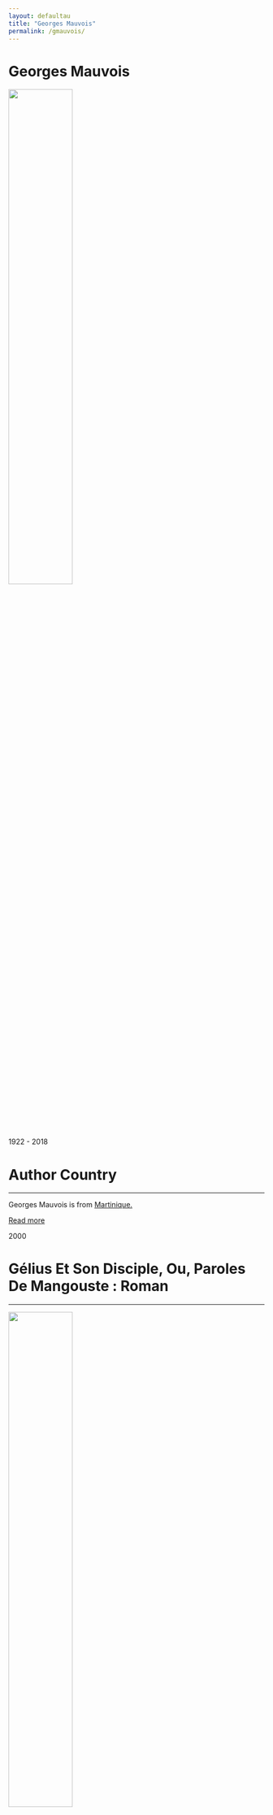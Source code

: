 ```yaml
---
layout: defaultau
title: "Georges Mauvois"
permalink: /gmauvois/
---
```

<!-- partial:index.partial.html -->
<div class="content">
    <h1>Georges Mauvois</h1>
    <div class="quote">
        <div><img src="http://ile-en-ile.org/wp-content/uploads/2004/09/mauvois.jpg" height="50%" width = "50%" class="logo"></div>
    </div>
    <div class="timeline">
        <div style="padding-bottom:100px;"></div>
        <div class="block">
            <div class="date right"><p class="right"> 1922 - 2018 </p></div>
            <div class="dot"></div>
            <div class="left first">
            <div class="author_country">
                <h1>Author Country</h1><hr>
            <div class="aclocation"><p>Georges Mauvois is from <a href="{{ site.baseurl }}/8"> Martinique.</a></p></div>
              <div class="acreadmore">  <a href="https://fr.wikipedia.org/wiki/Georges_Mauvois" target="_blank">Read more</a></div>
            </div>
            </div>
        </div>
        <div class="block">
            <div class="date left"><p class="left">2000</p></div>
            <div class="dot"></div>
            <div class="right">
                <h1>Gélius Et Son Disciple, Ou, Paroles De Mangouste : Roman</h1><hr>
                <p><img src="https://ec56229aec51f1baff1d-185c3068e22352c56024573e929788ff.ssl.cf1.rackcdn.com/attachments/large/5/5/8/003525558.jpg" height="50%" width = "50%"></p>
                <p>
                Language: French<br/>
                Publisher: Ibis Rouge<br/>
                Pub_location: Petit-Bourg, Guadeloupe<br/>
                Genre: Fiction (Novel)<br/>
                Length: 315 </p>
            </div>
        </div>>
</div>
  <!-- partial -->
<script src='https://cdnjs.cloudflare.com/ajax/libs/jquery/3.1.1/jquery.min.js'></script><script  src="{{ site.baseurl }}/assets/js/authorscript.js"></script>